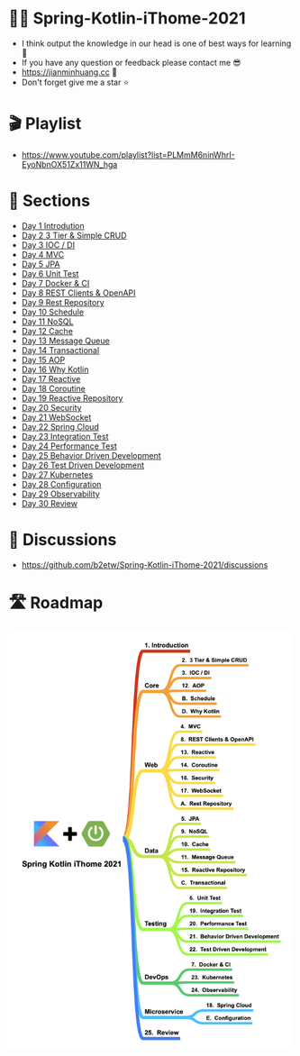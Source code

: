 # 🧑‍🏫 Spring-Kotlin-iThome-2021
* I think output the knowledge in our head is one of best ways for learning 📔 
* If you have any question or feedback please contact me 😎
* https://jianminhuang.cc 🌈
* Don't forget give me a star ⭐️

# 🎬 Playlist
* https://www.youtube.com/playlist?list=PLMmM6ninWhrI-EyoNbnOX51Zx11WN_hga

# 📃 Sections
* [Day 1 Introdution](https://github.com/b2etw/Spring-Kotlin-iThome-2021/blob/main/sections/day1)
* [Day 2 3 Tier & Simple CRUD](https://github.com/b2etw/Spring-Kotlin-iThome-2021/blob/main/sections/day2/README.md)
* [Day 3 IOC / DI](https://github.com/b2etw/Spring-Kotlin-iThome-2021/blob/main/sections/day3/README.md)
* [Day 4 MVC](https://github.com/b2etw/Spring-Kotlin-iThome-2021/blob/main/sections/day4/README.md)
* [Day 5 JPA](https://github.com/b2etw/Spring-Kotlin-iThome-2021/blob/main/sections/day5/README.md)
* [Day 6 Unit Test](https://github.com/b2etw/Spring-Kotlin-iThome-2021/blob/main/sections/day6/README.md)
* [Day 7 Docker & CI](https://github.com/b2etw/Spring-Kotlin-iThome-2021/blob/main/sections/day7/README.md)
* [Day 8 REST Clients & OpenAPI](https://github.com/b2etw/Spring-Kotlin-iThome-2021/blob/main/sections/day8/README.md)
* [Day 9 Rest Repository](https://github.com/b2etw/Spring-Kotlin-iThome-2021/blob/main/sections/day9/README.md)
* [Day 10 Schedule](https://github.com/b2etw/Spring-Kotlin-iThome-2021/blob/main/sections/day10/README.md)
* [Day 11 NoSQL](https://github.com/b2etw/Spring-Kotlin-iThome-2021/blob/main/sections/day11/README.md)
* [Day 12 Cache](https://github.com/b2etw/Spring-Kotlin-iThome-2021/blob/main/sections/day12/README.md)
* [Day 13 Message Queue](https://github.com/b2etw/Spring-Kotlin-iThome-2021/blob/main/sections/day13/README.md)
* [Day 14 Transactional](https://github.com/b2etw/Spring-Kotlin-iThome-2021/blob/main/sections/day14/README.md)
* [Day 15 AOP](https://github.com/b2etw/Spring-Kotlin-iThome-2021/blob/main/sections/day15/README.md)
* [Day 16 Why Kotlin](https://github.com/b2etw/Spring-Kotlin-iThome-2021/blob/main/sections/day16/README.md)
* [Day 17 Reactive](https://github.com/b2etw/Spring-Kotlin-iThome-2021/blob/main/sections/day17/README.md)
* [Day 18 Coroutine](https://github.com/b2etw/Spring-Kotlin-iThome-2021/blob/main/sections/day18/README.md)
* [Day 19 Reactive Repository](https://github.com/b2etw/Spring-Kotlin-iThome-2021/blob/main/sections/day19/README.md)
* [Day 20 Security](https://github.com/b2etw/Spring-Kotlin-iThome-2021/blob/main/sections/day20/README.md)
* [Day 21 WebSocket](https://github.com/b2etw/Spring-Kotlin-iThome-2021/blob/main/sections/day21/README.md)
* [Day 22 Spring Cloud](https://github.com/b2etw/Spring-Kotlin-iThome-2021/blob/main/sections/day22/README.md)
* [Day 23 Integration Test](https://github.com/b2etw/Spring-Kotlin-iThome-2021/blob/main/sections/day23/README.md)
* [Day 24 Performance Test](https://github.com/b2etw/Spring-Kotlin-iThome-2021/blob/main/sections/day24/README.md)
* [Day 25 Behavior Driven Development](https://github.com/b2etw/Spring-Kotlin-iThome-2021/blob/main/sections/day25/README.md)
* [Day 26 Test Driven Development](https://github.com/b2etw/Spring-Kotlin-iThome-2021/blob/main/sections/day26/README.md)
* [Day 27 Kubernetes](https://github.com/b2etw/Spring-Kotlin-iThome-2021/blob/main/sections/day27/README.md)
* [Day 28 Configuration](https://github.com/b2etw/Spring-Kotlin-iThome-2021/blob/main/sections/day28/README.md)
* [Day 29 Observability](https://github.com/b2etw/Spring-Kotlin-iThome-2021/blob/main/sections/day29/README.md)
* [Day 30 Review](https://github.com/b2etw/Spring-Kotlin-iThome-2021/blob/main/sections/day30/README.md)

# 🙋 Discussions
* https://github.com/b2etw/Spring-Kotlin-iThome-2021/discussions

# 🛣 Roadmap
![](https://raw.githubusercontent.com/b2etw/Spring-Kotlin-iThome-2021/main/images/Spring%20Kotlin%20iThome%202021%2008283.png)
